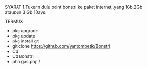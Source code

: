SYARAT
1.Tukerin dulu point bonstri ke paket internet,,yang 1Gb,2Gb ataupun 3 Gb 1Days.

TERMUX
- pkg upgrade
- pkg update
- pkg install git
- git clone https://github.com/yantombetik/Bonstri
- Cd
- Cd Bonstri
- php gas.php
/

